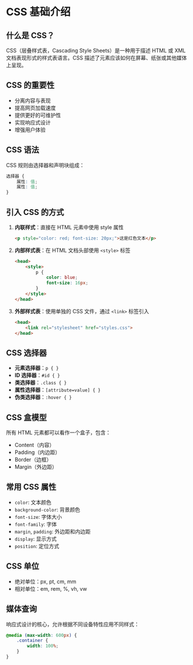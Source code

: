 # CSS 基础介绍

## 什么是 CSS？

CSS（层叠样式表，Cascading Style Sheets）是一种用于描述 HTML 或 XML 文档表现形式的样式表语言。CSS 描述了元素应该如何在屏幕、纸张或其他媒体上呈现。

## CSS 的重要性

- 分离内容与表现
- 提高网页加载速度
- 提供更好的可维护性
- 实现响应式设计
- 增强用户体验

## CSS 语法

CSS 规则由选择器和声明块组成：

```css
选择器 {
    属性: 值;
    属性: 值;
}
```

## 引入 CSS 的方式

1. **内联样式**：直接在 HTML 元素中使用 style 属性

    ```html
    <p style="color: red; font-size: 20px;">这是红色文本</p>
    ```

2. **内部样式表**：在 HTML 文档头部使用 `<style>` 标签

    ```html
    <head>
        <style>
            p {
                color: blue;
                font-size: 16px;
            }
        </style>
    </head>
    ```

3. **外部样式表**：使用单独的 CSS 文件，通过 `<link>` 标签引入

    ```html
    <head>
        <link rel="stylesheet" href="styles.css">
    </head>
    ```

## CSS 选择器

- **元素选择器**：`p { }`
- **ID 选择器**：`#id { }`
- **类选择器**：`.class { }`
- **属性选择器**：`[attribute=value] { }`
- **伪类选择器**：`:hover { }`

## CSS 盒模型

所有 HTML 元素都可以看作一个盒子，包含：

- Content（内容）
- Padding（内边距）
- Border（边框）
- Margin（外边距）

## 常用 CSS 属性

- `color`: 文本颜色
- `background-color`: 背景颜色
- `font-size`: 字体大小
- `font-family`: 字体
- `margin`, `padding`: 外边距和内边距
- `display`: 显示方式
- `position`: 定位方式

## CSS 单位

- 绝对单位：px, pt, cm, mm
- 相对单位：em, rem, %, vh, vw

## 媒体查询

响应式设计的核心，允许根据不同设备特性应用不同样式：

```css
@media (max-width: 600px) {
    .container {
        width: 100%;
    }
}
```
